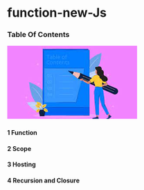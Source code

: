 # function-new-Js

### Table Of Contents

![N|Solid](./img/%D0%91%D0%B5%D0%B7%20%D0%BD%D0%B0%D0%B7%D0%B2%D0%B0%D0%BD%D0%B8%D1%8F.jpg)

#### 1 Function

#### 2 Scope

#### 3 Hosting

#### 4 Recursion and Closure
